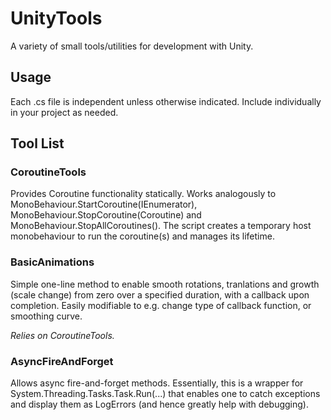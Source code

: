 # UnityTools
A variety of small tools/utilities for development with Unity.

## Usage
Each .cs file is independent unless otherwise indicated. Include individually in your project as needed.

## Tool List

### CoroutineTools
Provides Coroutine functionality statically. Works analogously to MonoBehaviour.StartCoroutine(IEnumerator), MonoBehaviour.StopCoroutine(Coroutine) and MonoBehaviour.StopAllCoroutines().
The script creates a temporary host monobehaviour to run the coroutine(s) and manages its lifetime.

### BasicAnimations
Simple one-line method to enable smooth rotations, tranlations and growth (scale change) from zero over a specified duration, with a callback upon completion. Easily modifiable to e.g. change type of callback function, or smoothing curve.

*Relies on CoroutineTools.*

### AsyncFireAndForget
Allows async fire-and-forget methods. Essentially, this is a wrapper for System.Threading.Tasks.Task.Run(...) that enables one to catch exceptions and display them as LogErrors (and hence greatly help with debugging).
